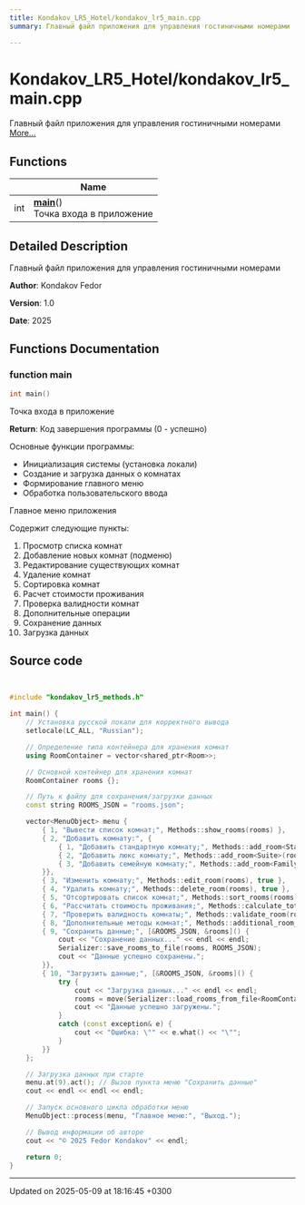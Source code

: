 ```yaml
---
title: Kondakov_LR5_Hotel/kondakov_lr5_main.cpp
summary: Главный файл приложения для управления гостиничными номерами 

---
```


# Kondakov_LR5_Hotel/kondakov_lr5_main.cpp

Главный файл приложения для управления гостиничными номерами  [More...](#detailed-description)

## Functions

|                | Name           |
| -------------- | -------------- |
| int | **[main](Files/kondakov__lr5__main_8cpp.md#function-main)**()<br>Точка входа в приложение  |

## Detailed Description

Главный файл приложения для управления гостиничными номерами 

**Author**: Kondakov Fedor 

**Version**: 1.0 

**Date**: 2025 

## Functions Documentation

### function main

```cpp
int main()
```

Точка входа в приложение 

**Return**: Код завершения программы (0 - успешно)


Основные функции программы:

* Инициализация системы (установка локали)
* Создание и загрузка данных о комнатах
* Формирование главного меню
* Обработка пользовательского ввода 


Главное меню приложения

Содержит следующие пункты:

1. Просмотр списка комнат
2. Добавление новых комнат (подменю)
3. Редактирование существующих комнат
4. Удаление комнат
5. Сортировка комнат
6. Расчет стоимости проживания
7. Проверка валидности комнат
8. Дополнительные операции
9. Сохранение данных
10. Загрузка данных




## Source code

```cpp


#include "kondakov_lr5_methods.h"

int main() {
    // Установка русской локали для корректного вывода
    setlocale(LC_ALL, "Russian");

    // Определение типа контейнера для хранения комнат
    using RoomContainer = vector<shared_ptr<Room>>;

    // Основной контейнер для хранения комнат
    RoomContainer rooms {};

    // Путь к файлу для сохранения/загрузки данных
    const string ROOMS_JSON = "rooms.json";

    vector<MenuObject> menu {
        { 1, "Вывести список комнат;", Methods::show_rooms(rooms) },
        { 2, "Добавить комнату:", {
            { 1, "Добавить стандартную комнату;", Methods::add_room<StandardRoom>(rooms) },
            { 2, "Добавить люкс комнату;", Methods::add_room<Suite>(rooms) },
            { 3, "Добавить семейную комнату;", Methods::add_room<FamilyRoom>(rooms) }
        }},
        { 3, "Изменить комнату;", Methods::edit_room(rooms), true },
        { 4, "Удалить комнату;", Methods::delete_room(rooms), true },
        { 5, "Отсортировать список комнат;", Methods::sort_rooms(rooms), true },
        { 6, "Рассчитать стоимость проживания;", Methods::calculate_total(rooms) },
        { 7, "Проверить валидность комнаты;", Methods::validate_room(rooms) },
        { 8, "Дополнительные методы комнат;", Methods::additional_room_methods(rooms) },
        { 9, "Сохранить данные;", [&ROOMS_JSON, &rooms]() {
            cout << "Сохранение данных..." << endl << endl;
            Serializer::save_rooms_to_file(rooms, ROOMS_JSON);
            cout << "Данные успешно сохранены.";
        }},
        { 10, "Загрузить данные;", [&ROOMS_JSON, &rooms]() {
            try {
                cout << "Загрузка данных..." << endl << endl;
                rooms = move(Serializer::load_rooms_from_file<RoomContainer>(ROOMS_JSON));
                cout << "Данные успешно загружены.";
            }
            catch (const exception& e) {
                cout << "Ошибка: \"" << e.what() << "\"";
            }
        }}
    };

    // Загрузка данных при старте
    menu.at(9).act(); // Вызов пункта меню "Сохранить данные"
    cout << endl << endl << endl;

    // Запуск основного цикла обработки меню
    MenuObject::process(menu, "Главное меню:", "Выход.");

    // Вывод информации об авторе
    cout << "© 2025 Fedor Kondakov" << endl;

    return 0;
}
```


-------------------------------

Updated on 2025-05-09 at 18:16:45 +0300
